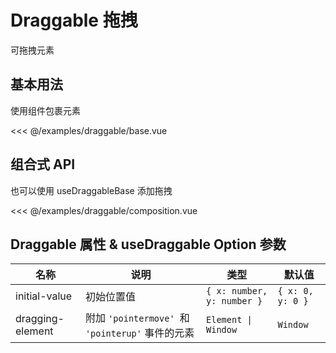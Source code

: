 # Draggable 拖拽

可拖拽元素

## 基本用法

使用组件包裹元素

<<< @/examples/draggable/base.vue

## 组合式 API

也可以使用 useDraggableBase 添加拖拽

<<< @/examples/draggable/composition.vue

<DraggableBase />
<DraggableComposition />

## Draggable 属性 & useDraggable Option 参数

| 名称             | 说明                                             | 类型                       | 默认值           |
| ---------------- | ------------------------------------------------ | -------------------------- | ---------------- |
| initial-value    | 初始位置值                                       | `{ x: number, y: number }` | `{ x: 0, y: 0 }` |
| dragging-element | 附加 `'pointermove' `和 `'pointerup'` 事件的元素 | `Element \| Window`        | `Window`         |



<script setup lang="ts">
import DraggableBase from '../examples/draggable/base.vue'
import DraggableComposition from '../examples/draggable/composition.vue'
</script>
